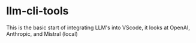 # llm-cli-tools
This is the basic start of integrating LLM's into VScode, it looks at OpenAI, Anthropic, and Mistral (local) 

